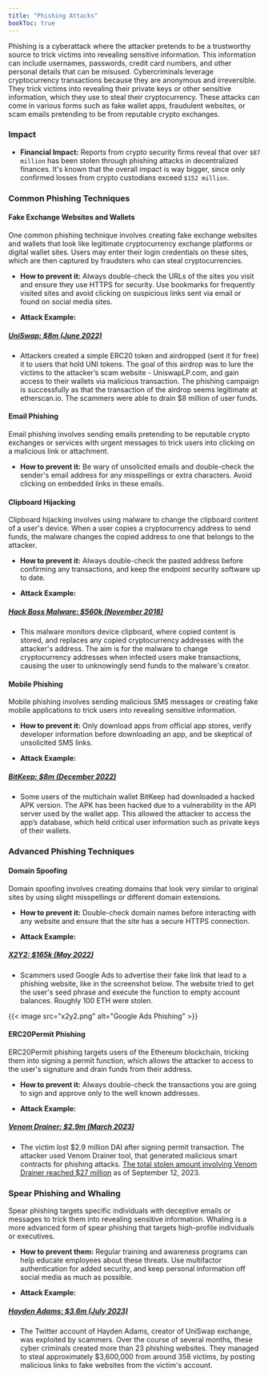 ```yaml
---
title: "Phishing Attacks"
bookToc: true
---
```


Phishing is a cyberattack where the attacker pretends to be a trustworthy source to trick victims into revealing sensitive information. This information can include usernames, passwords, credit card numbers, and other personal details that can be misused. Cybercriminals leverage cryptocurrency transactions because they are anonymous and irreversible. They trick victims into revealing their private keys or other sensitive information, which they use to steal their cryptocurrency. These attacks can come in various forms such as fake wallet apps, fraudulent websites, or scam emails pretending to be from reputable crypto exchanges.

### Impact

- **Financial Impact:** Reports from crypto security firms reveal that over `$87 million` has been stolen through phishing attacks in decentralized finances. It's known that the overall impact is way bigger, since only confirmed losses from crypto custodians exceed `$152 million`.

### Common Phishing Techniques

#### Fake Exchange Websites and Wallets

One common phishing technique involves creating fake exchange websites and wallets that look like legitimate cryptocurrency exchange platforms or digital wallet sites. Users may enter their login credentials on these sites, which are then captured by fraudsters who can steal cryptocurrencies.

- **How to prevent it:** Always double-check the URLs of the sites you visit and ensure they use HTTPS for security. Use bookmarks for frequently visited sites and avoid clicking on suspicious links sent via email or found on social media sites.

- **Attack Example:** 
##### [UniSwap: $8m (June 2022)](https://blog.checkpoint.com/2022/07/12/8-million-dollars-stolen-in-a-uniswap-phishing-attack/)

- Attackers created a simple ERC20 token and airdropped (sent it for free) it to users that hold UNI tokens. The goal of this airdrop was to lure the victims to the attacker’s scam website - UniswapLP.com, and gain access to their wallets via malicious transaction. The phishing campaign is successfully as that the transaction of the airdrop seems legitimate at etherscan.io. The scammers were able to drain $8 million of user funds.

#### Email Phishing

Email phishing involves sending emails pretending to be reputable crypto exchanges or services with urgent messages to trick users into clicking on a malicious link or attachment.

- **How to prevent it:** Be wary of unsolicited emails and double-check the sender's email address for any misspellings or extra characters. Avoid clicking on embedded links in these emails.

#### Clipboard Hijacking

Clipboard hijacking involves using malware to change the clipboard content of a user's device. When a user copies a cryptocurrency address to send funds, the malware changes the copied address to one that belongs to the attacker.

- **How to prevent it:** Always double-check the pasted address before confirming any transactions, and keep the endpoint security software up to date.

- **Attack Example:**
##### [Hack Boss Malware: $560k (November 2018)](https://decoded.avast.io/romanalinkeova/hackboss-a-cryptocurrency-stealing-malware-distributed-through-telegram/)

- This malware monitors device clipboard, where copied content is stored, and replaces any copied cryptocurrency addresses with the attacker's address. The aim is for the malware to change cryptocurrency addresses when infected users make transactions, causing the user to unknowingly send funds to the malware's creator.

#### Mobile Phishing

Mobile phishing involves sending malicious SMS messages or creating fake mobile applications to trick users into revealing sensitive information.

- **How to prevent it:** Only download apps from official app stores, verify developer information before downloading an app, and be skeptical of unsolicited SMS links.

- **Attack Example:**
##### [BitKeep: $8m (December 2022)](https://cointelegraph.com/news/hackers-drain-8m-in-assets-from-bitkeep-wallets-in-latest-defi-exploit)

- Some users of the multichain wallet BitKeep had downloaded a hacked APK version. The APK has been hacked due to a vulnerability in the API server used by the wallet app. This allowed the attacker to access the app’s database, which held critical user information such as private keys of their wallets.

### Advanced Phishing Techniques

#### Domain Spoofing

Domain spoofing involves creating domains that look very similar to original sites by using slight misspellings or different domain extensions.

- **How to prevent it:** Double-check domain names before interacting with any website and ensure that the site has a secure HTTPS connection.

- **Attack Example:**
##### [X2Y2: $165k (May 2022)](https://twitter.com/Serpent/status/1523833573815373824)

- Scammers used Google Ads to advertise their fake link that lead to a phishing website, like in the screenshot below. The website tried to get the user's seed phrase and execute the function to empty account balances. Roughly 100 ETH were stolen.

{{< image src="x2y2.png" alt="Google Ads Phishing" >}}

#### ERC20Permit Phishing

ERC20Permit phishing targets users of the Ethereum blockchain, tricking them into signing a permit function, which allows the attacker to access to the user's signature and drain funds from their address.

- **How to prevent it:** Always double-check the transactions you are going to sign and approve only to the well known addresses.

- **Attack Example:**
##### [Venom Drainer: $2.9m (March 2023)](https://twitter.com/realScamSniffer/status/1639260170021740545)

- The victim lost $2.9 million DAI after signing permit transaction. The attacker used Venom Drainer tool, that generated malicious smart contracts for phishing attacks. [The total stolen amount involving Venom Drainer reached $27 million](https://dune.com/scamsniffer/venom-drainer-stats) as of September 12, 2023.

### Spear Phishing and Whaling

Spear phishing targets specific individuals with deceptive emails or messages to trick them into revealing sensitive information. Whaling is a more advanced form of spear phishing that targets high-profile individuals or executives.

- **How to prevent them:** Regular training and awareness programs can help educate employees about these threats. Use multifactor authentication for added security, and keep personal information off social media as much as possible.

- **Attack Example:**
##### [Hayden Adams: $3.6m (July 2023)](https://cointelegraph.com/news/hackers-compromise-uniswap-founder-twitter-account-promote-scam)

- The Twitter account of Hayden Adams, creator of UniSwap exchange, was exploited by scammers. Over the course of several months, these cyber criminals created more than 23 phishing websites. They managed to steal approximately $3,600,000 from around 358 victims, by posting malicious links to fake websites from the victim's account.
